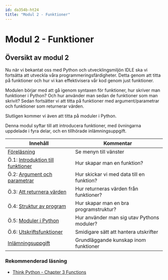 ```yaml
---
id: da354b-ht24
title: "Modul 2 - Funktioner"
---
```


# Modul 2 - Funktioner

## Översikt av modul 2

Nu när vi bekantat oss med Python och utvecklingsmiljön IDLE ska vi fortsätta att utveckla våra programmeringsfärdigheter. Detta genom att titta på funktioner och hur vi kan effektivisera vår kod genom just funktioner.

Modulen börjar med att gå igenom syntaxen för funktioner, hur skriver man funktioner i Python? Och hur använder man sedan de funktioner som man skrivit? Sedan fortsätter vi att titta på funktioner med argument/parametrar och funktioner som returnerar värden.

Slutligen kommer vi även att titta på moduler i Python.

Denna modul syftar till att introducera funktioner, med övningarna uppdelade i fyra delar, och en tillhörade inlämningsuppgift.

| Innehåll | Kommentar |
| --- | --- |
| [Föreläsning](../lecture) | Se menyn till vänster |
| Ö.1: [Introduktion till funktioner](../ex-1) | Hur skapar man en funktion? |
| Ö.2: [Argument och parametrar](../ex-2) | Hur skickar vi med data till en funktion? |
| Ö.3: [Att returnera värden](../ex-3) | Hur returneras värden från funktioner? |
| Ö.4: [Struktur av program](../ex-4) | Hur skapar man en bra programstruktur? |
| Ö.5: [Moduler i Python](../ex-5) | Hur använder man sig utav Pythons moduler? |
| Ö.6: [Utskriftsfunktioner](../ex-6) | Smidigare sätt att hantera utskrifter |
| [Inlämningsuppgift](../assignment) | Grundläggande kunskap inom funktioner |

### Rekommenderad läsning

- [Think Python - Chapter 3  Functions](http://greenteapress.com/thinkpython2/html/thinkpython2004.html)